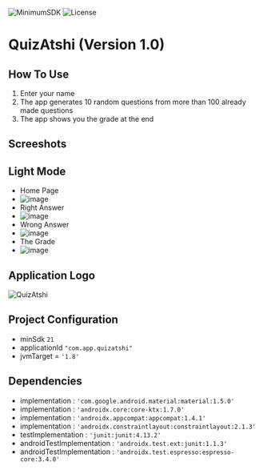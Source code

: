 ![MinimumSDK](https://img.shields.io/badge/Android%205.0(Lollipop)%20-green.svg)
![License](https://img.shields.io/badge/License-GPL&ndash;3.0%20-purple.svg)

# QuizAtshi (Version 1.0)

## How To Use
 1. Enter your name
 2. The app generates 10 random questions from more than 100 already made questions
 3. The app shows you the grade at the end

## Screeshots
 ## Light Mode
 * Home Page
  * ![image](https://user-images.githubusercontent.com/58489322/153713842-2ea36ccc-484e-41f0-a42e-b57742b0b6b1.png)
 * Right Answer
  * ![image](https://user-images.githubusercontent.com/58489322/153713865-86db4684-1af6-4794-9e22-49da4f6e0922.png)
 * Wrong Answer
  * ![image](https://user-images.githubusercontent.com/58489322/153713884-8b1422d7-d757-4a33-b8ab-a42a3d4722c9.png)
 * The Grade
  * ![image](https://user-images.githubusercontent.com/58489322/153713917-b033a6db-fb31-4801-a8ef-370dddd0c1cc.png)
 
## Application Logo
![QuizAtshi](https://user-images.githubusercontent.com/58489322/153112394-8c040534-a394-4b48-be35-8ae45a5f59f1.png)

## Project Configuration
  * minSdk `21`
  * applicationId `"com.app.quizatshi"`
  * jvmTarget = `'1.8'`
## Dependencies
  * implementation : `'com.google.android.material:material:1.5.0'`
  * implementation : `'androidx.core:core-ktx:1.7.0'`
  * implementation : `'androidx.appcompat:appcompat:1.4.1'`
  * implementation : `'androidx.constraintlayout:constraintlayout:2.1.3'`
  * testImplementation : `'junit:junit:4.13.2'`
  * androidTestImplementation : `'androidx.test.ext:junit:1.1.3'`
  * androidTestImplementation : `'androidx.test.espresso:espresso-core:3.4.0'`
    
